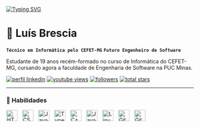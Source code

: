 <a href="https://git.io/typing-svg"><img src="https://readme-typing-svg.demolab.com?font=Tilt+Neon&size=50&pause=1000&color=F2F76C&background=F6FF0000&multiline=true&width=435&lines=%C3%80+procura+de+um+est%C3%A1gio" alt="Typing SVG" /></a>

# :mage: Luís Brescia

**`Técnico em Informática pelo CEFET-MG`**
**`Futuro Engenheiro de Software`**

Estudante de 19 anos recém-formado no curso de Informática do CEFET-MG, cursando agora a faculdade de Engenharia de Software na PUC Minas.

   <p align="left">
      <a href="https://www.linkedin.com/in/luis-felipe-brescia-a83575261/">
         <img alt="perfil linkedin" title="Confira meu perfil no Linkedin" src="https://img.shields.io/badge/LinkedIn-0077B5?style=for-the-badge&logo=linkedin&logoColor=white"/></a> 
      <a href="https://www.youtube.com/c/fknight">
         <img alt="youtube views" title="Meu Whatsapp" src="https://img.shields.io/badge/WhatsApp-25D366?style=for-the-badge&logo=whatsapp&logoColor=white"/></a> 
      <a href="https://github.com/ForrestKnight?tab=followers">
         <img alt="followers" title="Follow me on Github" src="https://custom-icon-badges.demolab.com/github/followers/ForrestKnight?color=236ad3&labelColor=1155ba&style=for-the-badge&logo=person-add&label=Follow&logoColor=white"/></a>
      <a href="https://github.com/LuisBrescia?tab=repositories&sort=stargazers">
         <img alt="total stars" title="Total stars on GitHub" src="https://custom-icon-badges.demolab.com/github/stars/ForrestKnight?color=55960c&style=for-the-badge&labelColor=488207&logo=star"/></a>
   </p>

---

### 🧰 Habilidades

<img align="left" alt="HTML" width="30px" style="padding-right:10px;" src="https://cdn.jsdelivr.net/gh/devicons/devicon/icons/html5/html5-plain.svg" />
<img align="left" alt="CSS" width="30px" style="padding-right:10px;" src="https://cdn.jsdelivr.net/gh/devicons/devicon/icons/css3/css3-plain.svg" />
<img align="left" alt="JavaScript" width="30px" style="padding-right:10px;" src="https://cdn.jsdelivr.net/gh/devicons/devicon/icons/javascript/javascript-plain.svg" />
<img align="left" alt="TypeScript" width="30px" style="padding-right:10px;" src="https://cdn.jsdelivr.net/gh/devicons/devicon/icons/typescript/typescript-plain.svg" />
<img align="left" alt="C++" width="30px" style="padding-right:10px;" src="https://cdn.jsdelivr.net/gh/devicons/devicon/icons/cplusplus/cplusplus-line.svg" />
<img align="left" alt="Java" width="30px" style="padding-right:10px;" src="https://cdn.jsdelivr.net/gh/devicons/devicon/icons/java/java-original.svg"/>
<img align="left" alt="Linux" width="30px" style="padding-right:10px;" src="https://cdn.jsdelivr.net/gh/devicons/devicon/icons/linux/linux-original.svg" />
<img align="left" alt="Git" width="30px" style="padding-right:10px;" src="https://cdn.jsdelivr.net/gh/devicons/devicon/icons/git/git-original.svg" />
<img align="left" alt="GitHub" width="30px" style="padding-right:10px;" src="https://cdn.jsdelivr.net/gh/devicons/devicon/icons/github/github-original.svg" />



#
